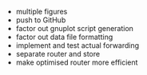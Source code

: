 - multiple figures
- push to GitHub
- factor out gnuplot script generation
- factor out data file formatting
- implement and test actual forwarding
- separate router and store
- make optimised router more efficient